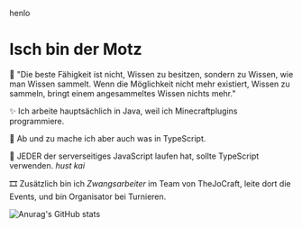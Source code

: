 henlo

# Isch bin der Motz 

🧠 "Die beste Fähigkeit ist nicht, Wissen zu besitzen, sondern zu Wissen, wie man Wissen sammelt. Wenn die Möglichkeit nicht mehr existiert, Wissen zu sammeln, bringt einem angesammeltes Wissen nichts mehr."

✨ Ich arbeite hauptsächlich in Java, weil ich Minecraftplugins programmiere.

🎈 Ab und zu mache ich aber auch was in TypeScript. 

💎 JEDER der serverseitiges JavaScript laufen hat, sollte TypeScript verwenden. *hust kai*

🎞 Zusätzlich bin ich *Zwangsarbeiter* im Team von TheJoCraft, leite dort die Events, und bin Organisator bei Turnieren.

![Anurag's GitHub stats](https://github-readme-stats.vercel.app/api?username=motz0815&count_private=true&show_icons=true&theme=tokyonight)
